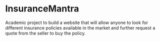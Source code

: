 # InsuranceMantra
Academic project to build a website that will allow anyone to look for different insurance policies available in the market and further request a quote from the seller to buy the policy.
